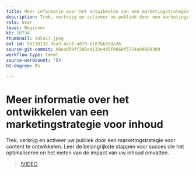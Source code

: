```yaml
---
title: Meer informatie over het ontwikkelen van een marketingstrategie voor inhoud
description: Trek, verkrijg en activeer uw publiek door een marketingstrategie voor content te ontwikkelen.
role: User
level: Beginner
kt: 10734
thumbnail: 345417.jpeg
exl-id: 5b238132-3ea3-4cc8-a079-b107bb32da36
source-git-commit: 98ead59ff285e4133e4d5f0668f5724a9d680309
workflow-type: tm+mt
source-wordcount: '54'
ht-degree: 0%

---
```


# Meer informatie over het ontwikkelen van een marketingstrategie voor inhoud

Trek, verkrijg en activeer uw publiek door een marketingstrategie voor content te ontwikkelen. Leer de belangrijkste stappen voor succes die het optimaliseren en het meten van de impact van uw inhoud omvatten.

>[!VIDEO](https://video.tv.adobe.com/v/345417/?quality=12&learn=on)
